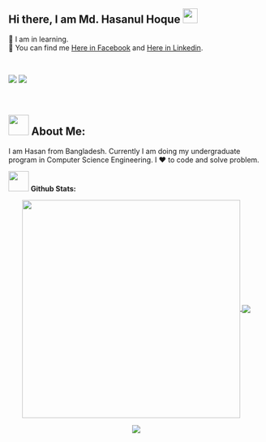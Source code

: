 ## Hi there, I am Md. Hasanul Hoque <img src="https://github.com/TheDudeThatCode/TheDudeThatCode/blob/master/Assets/Hi.gif" width="29px"> 

  
🔭 I am in learning.
<br>
🔗 You can find me <a href="https://web.facebook.com/mh3A1/">Here in Facebook</a> and <a href="https://www.linkedin.com/in/57701mdhasanulhoque-6a6668196/">Here in Linkedin</a>.  


 <br>
 
![](https://komarev.com/ghpvc/?username=HasanTSE&label=PROFILE+VIEWS)
[![](https://img.shields.io/github/followers/HasanTSE?style=social)](https://img.shields.io/github/followers/HasanTSE?style=social)
 
<br>

<!-- ![I am GitHub Readme Generator's creator](https://media-exp1.licdn.com/dms/image/C5616AQESPtlzyW19gQ/profile-displaybackgroundimage-shrink_200_800/0/1615831303614?e=1649289600&v=beta&t=P90fe6ivrYOb7xLarmZE3llfACZSKSiaJygb-VHKw5E) -->

 
## <img src="https://media.giphy.com/media/WUlplcMpOCEmTGBtBW/giphy.gif" width="40"> **About Me:**

I am Hasan from Bangladesh. Currently I am doing my undergraduate program in Computer Science Engineering. I ❤️ to code and solve problem.

<!-- ## 👨‍💻 Skills & Experiance: 
✅ Java <br>
✅ C++<br>
✅ C <br>
✅ JavaScript <br>
✅ PHP <br>
✅ HTML5 / CSS3 / Bootstrap <br>
✅ Photoshop / Illustrator <br> -->

 
<img src="https://media.giphy.com/media/ZCN6F3FAkwsyOGU2RS/giphy.gif" width="40"> **Github Stats:**

<p align="center">
  <a href="https://github.com/HasanTSE">
   <img width="430" align="center" src="https://github-readme-stats.vercel.app/api?username=HasanTSE&show_icons=true&theme=radical&count_private=true">
  </a>
  <a href="https://github.com/HasanTSE/github-readme-stats">
    <img align="center" src="https://github-readme-stats.anuraghazra1.vercel.app/api/top-langs/?username=HasanTSE&layout=compact&theme=radical&langs_count=6" />
  </a>
 </p>
<p align="center">
   <img align="center" src="https://github-readme-streak-stats.herokuapp.com/?user=HasanTSE&theme=radical&hide_border=true"/>
</p>








<!-- ![Your Repository's Stats](https://github-readme-stats.vercel.app/api?username=HasanTSE&show_icons=true)

[![Top Langs](https://github-readme-stats.vercel.app/api/top-langs/?username=HasanTSE&layout=compact)](https://github.com/anuraghazra/github-readme-stats)

![Streak](https://github-readme-streak-stats.herokuapp.com/?user=HasanTSE) -->




